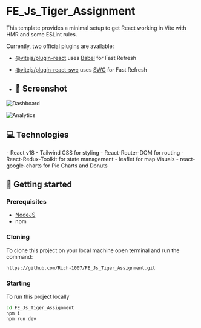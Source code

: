 # FE_Js_Tiger_Assignment

This template provides a minimal setup to get React working in Vite with HMR and some ESLint rules.

Currently, two official plugins are available:

- [@vitejs/plugin-react](https://github.com/vitejs/vite-plugin-react/blob/main/packages/plugin-react/README.md) uses [Babel](https://babeljs.io/) for Fast Refresh
- [@vitejs/plugin-react-swc](https://github.com/vitejs/vite-plugin-react-swc) uses [SWC](https://swc.rs/) for Fast Refresh

- <h2 id="layout">🎨 Screenshot</h2>
![Dashboard](https://github.com/user-attachments/assets/34c9d41c-3c18-4f68-b67d-8259e2ed16b1)


![Analytics](https://github.com/user-attachments/assets/6487b302-a13b-49f0-b401-4fff1e2cde5b)



 
<h2 id="technologies">💻 Technologies</h2>
- React v18
- Tailwind CSS for styling
- React-Router-DOM for routing
- React-Redux-Toolkit for state management
- leaflet for map Visuals
- react-google-charts for Pie Charts and Donuts
   
<h2 id="started">🚀 Getting started</h2>



 
<h3>Prerequisites</h3>

- [NodeJS](https://github.com/)
- npm
 
<h3>Cloning</h3>

To clone this project on your local machine open terminal and run the command:

```bash
https://github.com/Rich-1007/FE_Js_Tiger_Assignment.git
```
 
<h3>Starting</h3>

To run this project locally

```bash
cd FE_Js_Tiger_Assignment
npm i
npm run dev
```
 
